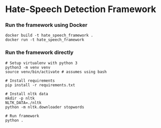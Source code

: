 # Hate-Speech Detection Framework

### Run the framework using Docker
~~~
docker build -t hate_speech_framework .
docker run -t hate_speech_framework
~~~

### Run the framework directly
~~~
# Setup virtualenv with python 3
python3 -m venv venv
source venv/bin/activate # assumes using bash

# Install requirements
pip install -r requirements.txt

# Install nltk data
mkdir -p nltk
NLTK_DATA=./nltk
python -m nltk.downloader stopwords

# Run framework
python .
~~~

